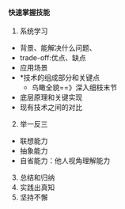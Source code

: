 #### 快速掌握技能
1. 系统学习
  + 背景、能解决什么问题、
  + trade-off:优点、缺点
  + 应用场景
  + *技术的组成部分和关键点
    + 鸟瞰全貌==》深入细枝末节
  + 底层原理和关键实现
  + 现有技术之间的对比
2. 举一反三
  + 联想能力
  + 抽象能力
  + 自省能力：他人视角理解能力
3. 总结和归纳
4. 实践出真知
5. 坚持不懈